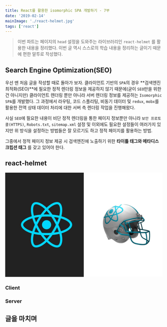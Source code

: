 ```yaml
---
title: React를 활용한 isomorphic SPA 개발하기 - 7부
date: '2019-02-14'
mainImage: './react-helmet.jpg'
tags: ['react']
---
```


> 이번 파트는 페이지의 `head` 설정을 도와주는 라이브러리인 `react-helmet` 를 활용한 내용을 정리했다. 이번 글 역시 스스로의 학습 내용을 정리하는 글이기 때문에 편한 말투로 작성했다.

## Search Engine Optimization(SEO)

우선 맨 처음 글을 작성할 때로 돌아가 보자. 클라이언트 기반의 `SPA`의 경우 **검색엔진 최적화(SEO)**에 필요한 정적 렌더링 정보을 제공하지 않기 때문에(굳이 `SEO`만을 위한건 아니지만) 클라이언트 렌더링 뿐만 아니라 서버 렌더링 정보를 제공하는 `Isomorphic SPA`를 개발했다. 그 과정에서 라우팅, 코드 스플리팅, 비동기 데이터 및 `redux`, `mobx`를 활용한 전역 상태 데이터 처리에 대한 서버 측 렌더링 작업을 진행해왔다.

사실 `SEO`에 필요한 내용이 비단 정적 렌더링을 통한 페이지 정보뿐만 아니라 `보안 프로토콜(HTTPS)`, `Robots.txt`, `sitemap.xml` 설정 및 이외에도 필요한 설정들이 여러가지 있지만 위 방식을 설정하는 방법들은 잘 모르기도 하고 정적 페이지를 활용하는 방법.

그중에서 정적 페이지 정보 제공 시 검색엔진에 노출하기 위한 **타이틀 태그와 메타디스크립션 태그** 를 갖고 있어야 한다.

## react-helmet

![react-helmet](./react-helmet.jpg)

### Client

### Server

## 글을 마치며
